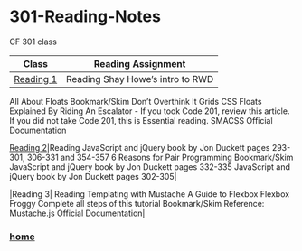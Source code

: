 # 301-Reading-Notes
CF 301 class

|Class|Reading Assignment|
---|---
[Reading 1](https://misalz.github.io/301-Reading-Notes/Read01.md)|Reading Shay Howe’s intro to RWD
All About Floats Bookmark/Skim
Don’t Overthink It Grids
CSS Floats Explained By Riding An Escalator - If you took Code 201, review this article. If you did not take Code 201, this is Essential reading.
SMACSS Official Documentation

[Reading 2](https://misalz.github.io/301-Reading-Notes/Read01.md)|Reading
JavaScript and jQuery book by Jon Duckett pages 293-301, 306-331 and 354-357
6 Reasons for Pair Programming
Bookmark/Skim
JavaScript and jQuery book by Jon Duckett pages 332-335
JavaScript and jQuery book by Jon Duckett pages 302-305|

|Reading 3| Reading
Templating with Mustache
A Guide to Flexbox
Flexbox Froggy
Complete all steps of this tutorial
Bookmark/Skim
Reference: Mustache.js Official Documentation|

### [home](https://misalz.github.io/301-Reading-Notes/readme.md)